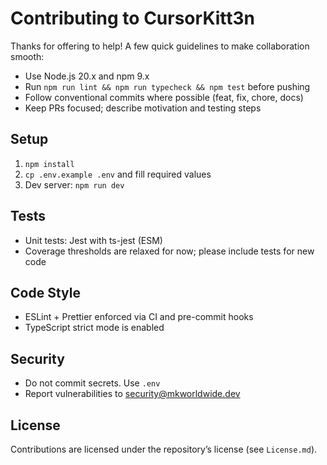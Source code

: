 # Contributing to CursorKitt3n

Thanks for offering to help! A few quick guidelines to make collaboration smooth:

- Use Node.js 20.x and npm 9.x
- Run `npm run lint && npm run typecheck && npm test` before pushing
- Follow conventional commits where possible (feat, fix, chore, docs)
- Keep PRs focused; describe motivation and testing steps

## Setup

1. `npm install`
2. `cp .env.example .env` and fill required values
3. Dev server: `npm run dev`

## Tests

- Unit tests: Jest with ts-jest (ESM)
- Coverage thresholds are relaxed for now; please include tests for new code

## Code Style

- ESLint + Prettier enforced via CI and pre-commit hooks
- TypeScript strict mode is enabled

## Security

- Do not commit secrets. Use `.env`
- Report vulnerabilities to security@mkworldwide.dev

## License

Contributions are licensed under the repository’s license (see `License.md`).

